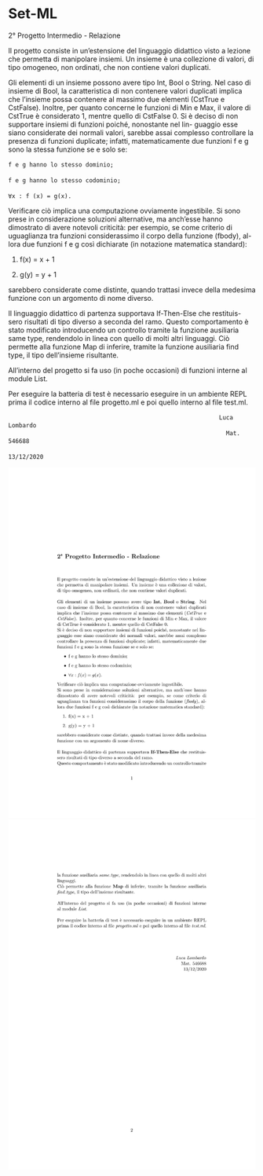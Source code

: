 # Set-ML

2° Progetto Intermedio - Relazione

Il progetto consiste in un’estensione del linguaggio didattico visto a lezione
che permetta di manipolare insiemi. Un insieme è una collezione di valori,
di tipo omogeneo, non ordinati, che non contiene valori duplicati.

Gli elementi di un insieme possono avere tipo Int, Bool o String. Nel
caso di insieme di Bool, la caratteristica di non contenere valori duplicati
implica che l’insieme possa contenere al massimo due elementi (CstTrue e
CstFalse). Inoltre, per quanto concerne le funzioni di Min e Max, il valore
di CstTrue è considerato 1, mentre quello di CstFalse 0.
Si è deciso di non supportare insiemi di funzioni poiché, nonostante nel lin-
guaggio esse siano considerate dei normali valori, sarebbe assai complesso
controllare la presenza di funzioni duplicate; infatti, matematicamente due
funzioni f e g sono la stessa funzione se e solo se:

    f e g hanno lo stesso dominio;

    f e g hanno lo stesso codominio;

    ∀x : f (x) = g(x).

Verificare ciò implica una computazione ovviamente ingestibile.
Si sono prese in considerazione soluzioni alternative, ma anch’esse hanno
dimostrato di avere notevoli criticità: per esempio, se come criterio di
uguaglianza tra funzioni considerassimo il corpo della funzione (fbody), al-
lora due funzioni f e g cosı̀ dichiarate (in notazione matematica standard):

  1. f(x) = x + 1

  2. g(y) = y + 1

sarebbero considerate come distinte, quando trattasi invece della medesima
funzione con un argomento di nome diverso.

Il linguaggio didattico di partenza supportava If-Then-Else che restituis-
sero risultati di tipo diverso a seconda del ramo.
Questo comportamento è stato modificato introducendo un controllo tramite
la funzione ausiliaria same type, rendendolo in linea con quello di molti altri
linguaggi.
Ciò permette alla funzione Map di inferire, tramite la funzione ausiliaria
find type, il tipo dell’insieme risultante.

All’interno del progetto si fa uso (in poche occasioni) di funzioni interne
al module List.

Per eseguire la batteria di test è necessario eseguire in un ambiente REPL
prima il codice interno al file progetto.ml e poi quello interno al file test.ml.




                                                                Luca Lombardo
                                                                  Mat. 546688
                                                                   13/12/2020
![image](./converted_images/output-1.jpg)
![image](./converted_images/output-2.jpg)
